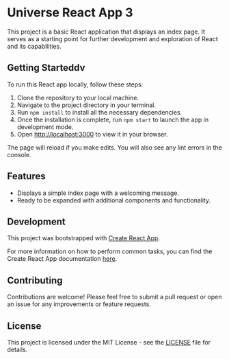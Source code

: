 # Universe React App 3

This project is a basic React application that displays an index page. It serves as a starting point for further development and exploration of React and its capabilities.

## Getting Starteddv

To run this React app locally, follow these steps:

1. Clone the repository to your local machine.
2. Navigate to the project directory in your terminal.
3. Run `npm install` to install all the necessary dependencies.
4. Once the installation is complete, run `npm start` to launch the app in development mode.
5. Open [http://localhost:3000](http://localhost:3000) to view it in your browser.

The page will reload if you make edits. You will also see any lint errors in the console.

## Features

- Displays a simple index page with a welcoming message.
- Ready to be expanded with additional components and functionality.

## Development

This project was bootstrapped with [Create React App](https://github.com/facebook/create-react-app).

For more information on how to perform common tasks, you can find the Create React App documentation [here](https://facebook.github.io/create-react-app/docs/getting-started).

## Contributing

Contributions are welcome! Please feel free to submit a pull request or open an issue for any improvements or feature requests.

## License

This project is licensed under the MIT License - see the [LICENSE](LICENSE) file for details.
